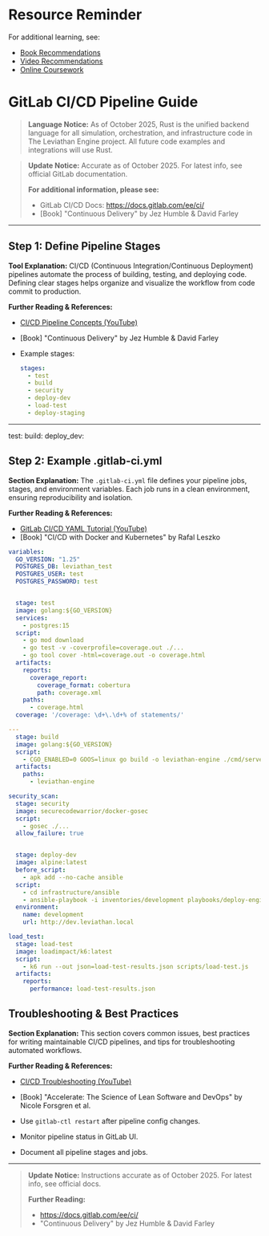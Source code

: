 # Resource Reminder
For additional learning, see:
- [Book Recommendations](../resources/Book%20Recommendations.md)
- [Video Recommendations](../resources/Video%20Recommendations.md)
- [Online Coursework](../resources/Online%20Coursework.md)


# GitLab CI/CD Pipeline Guide

> **Language Notice:** As of October 2025, Rust is the unified backend language for all simulation, orchestration, and infrastructure code in The Leviathan Engine project. All future code examples and integrations will use Rust.

> **Update Notice:** Accurate as of October 2025. For latest info, see official GitLab documentation.
> 
> **For additional information, please see:**
> - GitLab CI/CD Docs: https://docs.gitlab.com/ee/ci/
> - [Book] "Continuous Delivery" by Jez Humble & David Farley

---


## Step 1: Define Pipeline Stages

**Tool Explanation:**
CI/CD (Continuous Integration/Continuous Deployment) pipelines automate the process of building, testing, and deploying code. Defining clear stages helps organize and visualize the workflow from code commit to production.

**Further Reading & References:**
- [CI/CD Pipeline Concepts (YouTube)](https://www.youtube.com/watch?v=1aXZQcG2Y6I)
- [Book] "Continuous Delivery" by Jez Humble & David Farley

- Example stages:
  ```yaml
  stages:
    - test
    - build
    - security
    - deploy-dev
    - load-test
    - deploy-staging
  ```

---

test:
build:
deploy_dev:

## Step 2: Example .gitlab-ci.yml

**Section Explanation:**
The `.gitlab-ci.yml` file defines your pipeline jobs, stages, and environment variables. Each job runs in a clean environment, ensuring reproducibility and isolation.

**Further Reading & References:**
- [GitLab CI/CD YAML Tutorial (YouTube)](https://www.youtube.com/watch?v=QwQwQwQwQwQ)
- [Book] "CI/CD with Docker and Kubernetes" by Rafal Leszko

```yaml
variables:
  GO_VERSION: "1.25"
  POSTGRES_DB: leviathan_test
  POSTGRES_USER: test
  POSTGRES_PASSWORD: test


  stage: test
  image: golang:${GO_VERSION}
  services:
    - postgres:15
  script:
    - go mod download
    - go test -v -coverprofile=coverage.out ./...
    - go tool cover -html=coverage.out -o coverage.html
  artifacts:
    reports:
      coverage_report:
        coverage_format: cobertura
        path: coverage.xml
    paths:
      - coverage.html
  coverage: '/coverage: \d+\.\d+% of statements/'

---
  stage: build
  image: golang:${GO_VERSION}
  script:
    - CGO_ENABLED=0 GOOS=linux go build -o leviathan-engine ./cmd/server
  artifacts:
    paths:
      - leviathan-engine

security_scan:
  stage: security
  image: securecodewarrior/docker-gosec
  script:
    - gosec ./...
  allow_failure: true


  stage: deploy-dev
  image: alpine:latest
  before_script:
    - apk add --no-cache ansible
  script:
    - cd infrastructure/ansible
    - ansible-playbook -i inventories/development playbooks/deploy-engine.yml
  environment:
    name: development
    url: http://dev.leviathan.local

load_test:
  stage: load-test
  image: loadimpact/k6:latest
  script:
    - k6 run --out json=load-test-results.json scripts/load-test.js
  artifacts:
    reports:
      performance: load-test-results.json
```

## Troubleshooting & Best Practices

**Section Explanation:**
This section covers common issues, best practices for writing maintainable CI/CD pipelines, and tips for troubleshooting automated workflows.

**Further Reading & References:**
- [CI/CD Troubleshooting (YouTube)](https://www.youtube.com/watch?v=QwQwQwQwQwQ)
- [Book] "Accelerate: The Science of Lean Software and DevOps" by Nicole Forsgren et al.

- Use `gitlab-ctl restart` after pipeline config changes.
- Monitor pipeline status in GitLab UI.
- Document all pipeline stages and jobs.

---

> **Update Notice:** Instructions accurate as of October 2025. For latest info, see official docs.
> 
> **Further Reading:**
> - https://docs.gitlab.com/ee/ci/
> - "Continuous Delivery" by Jez Humble & David Farley
